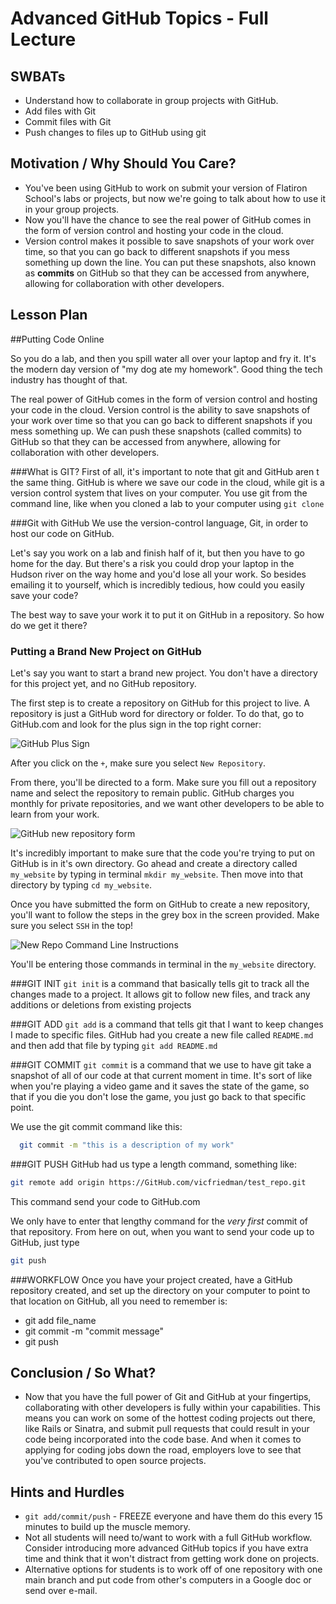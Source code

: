# Advanced GitHub Topics - Full Lecture

## SWBATs
+ Understand how to collaborate in group projects with GitHub.
+ Add files with Git
+ Commit files with Git
+ Push changes to files up to GitHub using git

## Motivation / Why Should You Care?

+ You've been using GitHub to work on submit your version of Flatiron School's labs or projects, but now we're going to talk about how to use it in your group projects.
+ Now you'll have the chance to see the real power of GitHub comes in the form of version control and hosting your code in the cloud. 
+ Version control makes it possible to save snapshots of your work over time, so that you can go back to different snapshots if you mess something up down the line. You can put these snapshots, also known as __commits__ on GitHub so that they can be accessed from anywhere, allowing for collaboration with other developers.

## Lesson Plan


##Putting Code Online

So you do a lab, and then you spill water all over your laptop and fry it. It's the modern day version of "my dog ate my homework". Good thing the tech industry has thought of that. 

The real power of GitHub comes in the form of version control and hosting your code in the cloud. Version control is the ability to save snapshots of your work over time so that you can go back to different snapshots if you mess something up. We can push these snapshots (called commits) to GitHub so that they can be accessed from anywhere, allowing for collaboration with other developers.

###What is GIT?
First of all, it's important to note that git and GitHub aren
t the same thing. GitHub is where we save our code in the cloud, while git is a version control system that lives on your computer. You use git from the command line, like when you cloned a lab to your computer using `git clone`


###Git with GitHub
We use the version-control language, Git, in order to host our code on GitHub.

Let's say you work on a lab and finish half of it, but then you have to go home for the day. But there's a risk you could drop your laptop in the Hudson river on the way home and you'd lose all your work. So besides emailing it to yourself, which is incredibly tedious, how could you easily save your code?

The best way to save your work it to put it on GitHub in a repository. So how do we get it there?

### Putting a Brand New Project on GitHub
Let's say you want to start a brand new project. You don't have a directory for this project yet, and no GitHub repository.

The first step is to create a repository on GitHub for this project to live. A repository is just a GitHub word for directory or folder.  To do that, go to GitHub.com and look for the plus sign in the top right corner:

<img src="https://s3.amazonaws.com/after-school-assets/git-create-new-repo-arrows.png" alt="GitHub Plus Sign">

After you click on the `+`, make sure you select `New Repository`.

From there, you'll be directed to a form. Make sure you fill out a repository name and select the repository to remain public. GitHub charges you monthly for private repositories, and we want other developers to be able to learn from your work.

<img src="https://s3.amazonaws.com/after-school-assets/github_repo_name.png" alt="GitHub new repository form">

It's incredibly important to make sure that the code you're trying to put on GitHub is in it's own directory. Go ahead and create a directory called `my_website` by typing in terminal `mkdir my_website`. Then move into that directory by typing `cd my_website`.

Once you have submitted the form on GitHub to create a new repository, you'll want to follow the steps in the grey box in the screen provided. Make sure you select `SSH` in the top!

<img src="https://s3.amazonaws.com/after-school-assets/git-new-repo-cli.png" alt="New Repo Command Line Instructions">

You'll be entering those commands in terminal in the `my_website` directory. 

###GIT INIT
`git init` is a command that basically tells git to track all the changes made to a project. It allows git to follow new files, and track any additions or deletions from existing projects

###GIT ADD
`git add` is a command that tells git that I want to keep changes I made to specific files. GitHub had you create a new file called `README.md` and then add that file by typing `git add README.md`

###GIT COMMIT
`git commit` is a command that we use to have git take a snapshot of all of our code at that current moment in time. It's sort of like when you're playing a video game and it saves the state of the game, so that if you die you don't lose the game, you just go back to that specific point.

We use the git commit command like this:

```bash
  git commit -m "this is a description of my work"
```

###GIT PUSH
GitHub had us type a length command, something like:

```bash
git remote add origin https://GitHub.com/vicfriedman/test_repo.git
```

This command send your code to GitHub.com

We only have to enter that lengthy command for the *very first* commit of that repository. From here on out, when you want to send your code up to GitHub, just type

```bash
git push
```

###WORKFLOW
Once you have your project created, have a GitHub repository created, and set up the directory on your computer to point to that location on GitHub, all you need to remember is:

* git add file_name
* git commit -m "commit message"
* git push

## Conclusion / So What?
+ Now that you have the full power of Git and GitHub at your fingertips, collaborating with other developers is fully within your capabilities. This means you can work on some of the hottest coding projects out there, like Rails or Sinatra, and submit pull requests that could result in your code being incorporated into the code base. And when it comes to applying for coding jobs down the road, employers love to see that you've contributed to open source projects.

## Hints and Hurdles
+ `git add/commit/push` - FREEZE everyone and have them do this every 15 minutes to build up the muscle memory.
+ Not all students will need to/want to work with a full GitHub workflow. Consider introducing more advanced GitHub topics if you have extra time and think that it won't distract from getting work done on projects.
+ Alternative options for students is to work off of one repository with one main branch and put code from other's computers in a Google doc or send over e-mail. 